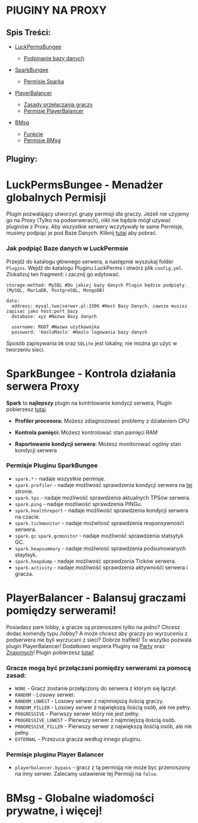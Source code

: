 # PlUGINY NA PROXY

## Spis Treści:
- [LuckPermsBungee](https://github.com/vBagieta/Minecraft/blob/main/Pluginy/pluginy-proxy.md#luckpermsbungee---menad%C5%BCer-globalnych-permisji)
  - [Podpinanie bazy danych](https://github.com/vBagieta/Minecraft/blob/main/Pluginy/pluginy-proxy.md#jak-podpi%C4%85%C4%87-baze-danych-w-luckpermsie)

- [SparkBungee](https://github.com/vBagieta/Minecraft/blob/main/Pluginy/pluginy-proxy.md#sparkbungee---kontrola-dzia%C5%82ania-serwera-proxy)
  - [Permisje Sparka]()

- [PlayerBalancer](https://github.com/vBagieta/Minecraft/blob/main/Pluginy/pluginy-proxy.md#playerbalancer---balansuj-graczy-pomi%C4%99dzy-serwerami)
  - [Zasady przełączania graczy](https://github.com/vBagieta/Minecraft/blob/main/Pluginy/pluginy-proxy.md#gracze-mog%C4%85-by%C4%87-prze%C5%82%C4%85czani-pomi%C4%99dzy-serwerami-za-pomoc%C4%85-zasad)
  - [Permisje PlayerBalancer](https://github.com/vBagieta/Minecraft/blob/main/Pluginy/pluginy-proxy.md#permisje-pluginu-player-balancer)

- [BMsg]()
  - [Funkcje]()
  - [Permisje BMsg]()

## Pluginy:

# LuckPermsBungee - Menadżer globalnych Permisji
Plugin pozwalający utworzyć grupy permisji dla graczy. Jeżeli nie użyjemy go na Proxy (Tylko na podserwerach), nikt nie będzie mógł używać pluginów z Proxy. Aby wszystkie serwery wczytywały te same Permisje, musimy podpiąc je pod Baze Danych. Kliknij [tutaj](https://luckperms.net/download) aby pobrać.

### Jak podpiąć Baze danych w LuckPermsie
Przejdź do katalogu głównego serwera, a następnie wyszukaj folder `Plugins`. Wejdź do katalogu Pluginu LuckPerms i otwórz plik `config.yml`.
Zlokalizuj ten fragment: i zacznij go edytować.
```
storage-method: MySQL #Do jakiej bazy danych Plugin będzie podpięty. (MySQL, MariaDB, PostgreSQL, MongoDB)

data:
  address: mysql.twojserwer.pl:3306 #Host Bazy Danych, zawsze musisz zapisać jako host:port_bazy
  database: xyz #Nazwa Bazy danych
  
  username: ROOT #Nazwa użytkownika
  password: 'HasloMaslo' #Haslo logowania bazy danych
  ```
  Sposób zapisywania `DB` oraz `SQLite` jest lokalny, nie można go użyc w tworzeniu sieci.
  
# SparkBungee - Kontrola działania serwera Proxy
**Spark** to **najlepszy** plugin na kontrlowanie kondycji serwera, Plugin pobierzesz [tutaj](https://spark.lucko.me/download). 

- **Profiler procesora:** Możesz zdiagnozować problemy z działaniem CPU

- **Kontrola pamięci:** Możesz kontrolować stan pamięci RAM

- **Raportowanie kondycji serwera:** Możesz monitorować ogólny stan kondycji serwera

### Permisje Pluginu SparkBungee
- `spark.*` - nadaje wszystkie permisje.
- `spark.profiler` - nadaje możliwość sprawdzenia kondycji serwera na [tej](https://spark.me.lucko) stronie.
- `spark.tps` - nadaje możliwość sprawdzenia aktualnych TPSów serwera.
- `spark.ping` - nadaje możliwość sprawdzenia PINGu.
- `spark.healthreport` - nadaje możliwość sprawdzenia kondycji serwera na czacie.
- `spark.tickmonitor` - nadaje możwliosć sprawdzenia responsywnośći serwera.
- `spark.gc` `spark.gcmonitor` - nadaje możliwość sprawdzenia statsytyk GC.
- `spark.heapsummary` - nadaje możlwiosć sprawdzenia podsumowanych staytsyk.
- `spark.heapdump` - nadaje możliwość sprawdzenia Ticków serwera.
- `spark.activity` - nadaje możliwość sprawdzenia aktywnośći serwera i gracza.


# PlayerBalancer - Balansuj graczami pomiędzy serwerami!

Posiadasz pare lobby, a gracze są przenoszeni tylko na jedno? Chcesz dodac komendy typu /lobby? A może chcesz aby graczy po wyrzuceniu z podserwera nie byli wyrzucani z sieci? Dobrze trafiłeś! To wszytko pozwala plugin PlayerBalancer! Dodatkowo wspiera Pluginy na [Party](https://www.spigotmc.org/resources/party-and-friends-for-bungeecord-supports-clients-from-1-7-to-1-9.9531/) oraz [Znajomych](https://www.spigotmc.org/resources/ultimate-friends.3964/)! Plugin pobierzesz [tutaj!](https://www.spigotmc.org/resources/playerbalancer.55011/updates)
### Gracze mogą być przełączani pomiędzy serwerami za pomocą zasad:
  - `NONE` - Gracz zostanie przełączony do serwera z którym się łączył.
  - `RANDOM` - Losowy serwer.
  - `RANDOM_LOWEST` - Losowy serwer z najmniejszą ilością graczy.
  - `RANDOM_FILLER` - Losowy serwer z największą ilością osób, ale nie pełny.
  - `PROGRESSIVE` - Pierwszy serwer który nie jest pełny.
  - `PROGRESSIVE_LOWEST` - Pierwszy serwer z najmniejszą ilością osób.
  - `PROGRESSIVE_FILLER` - Pierwszy serwer z największą ilośćią osób, ale nie pełny.
  - `EXTERNAL` - Przezuca gracza według innego pluginu.

### Permisje pluginu Player Balancer
 - `playerbalancer.bypass` - gracz z tą permisją nie może byc przenoszony na inny serwer. Zalecamy ustawienie tej Permisji na `false`.

# BMsg - Globalne wiadomości prywatne, i więcej!
